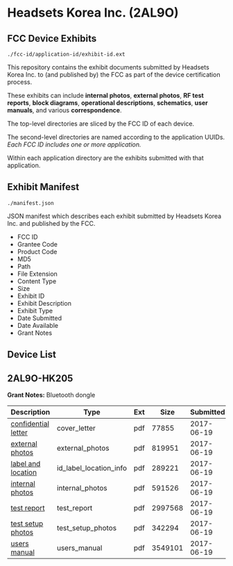 # Headsets Korea Inc. (2AL9O)
## FCC Device Exhibits

```
./fcc-id/application-id/exhibit-id.ext
```

This repository contains the exhibit documents submitted by Headsets Korea Inc. to (and published by) the FCC as part of the device certification process.

These exhibits can include **internal photos**, **external photos**, **RF test reports**, **block diagrams**, **operational descriptions**, **schematics**, **user manuals**, and various **correspondence**.

The top-level directories are sliced by the FCC ID of each device.

The second-level directories are named according to the application UUIDs. *Each FCC ID includes one or more application.*

Within each application directory are the exhibits submitted with that application. 

## Exhibit Manifest

```
./manifest.json
```

JSON manifest which describes each exhibit submitted by Headsets Korea Inc. and published by the FCC.

- FCC ID
- Grantee Code
- Product Code
- MD5
- Path
- File Extension
- Content Type
- Size
- Exhibit ID
- Exhibit Description
- Exhibit Type
- Date Submitted
- Date Available
- Grant Notes

## Device List
## 2AL9O-HK205
**Grant Notes:** Bluetooth dongle

| Description | Type | Ext | Size | Submitted | Available |
| ----------- | ---- | --- | ---- | --------- | --------- |
| [confidential letter](2AL9O-HK205/1c865f84247e8118ed05cdd3245f18d8/3430509.pdf) | cover_letter | pdf | 77855 | 2017-06-19 | 2017-06-19 |
| [external photos](2AL9O-HK205/1c865f84247e8118ed05cdd3245f18d8/3430510.pdf) | external_photos | pdf | 819951 | 2017-06-19 | 2017-06-19 |
| [label and location](2AL9O-HK205/1c865f84247e8118ed05cdd3245f18d8/3430512.pdf) | id_label_location_info | pdf | 289221 | 2017-06-19 | 2017-06-19 |
| [internal photos](2AL9O-HK205/1c865f84247e8118ed05cdd3245f18d8/3430511.pdf) | internal_photos | pdf | 591526 | 2017-06-19 | 2017-06-19 |
| [test report](2AL9O-HK205/1c865f84247e8118ed05cdd3245f18d8/3430515.pdf) | test_report | pdf | 2997568 | 2017-06-19 | 2017-06-19 |
| [test setup photos](2AL9O-HK205/1c865f84247e8118ed05cdd3245f18d8/3430514.pdf) | test_setup_photos | pdf | 342294 | 2017-06-19 | 2017-06-19 |
| [users manual](2AL9O-HK205/1c865f84247e8118ed05cdd3245f18d8/3430513.pdf) | users_manual | pdf | 3549101 | 2017-06-19 | 2017-06-19 |
